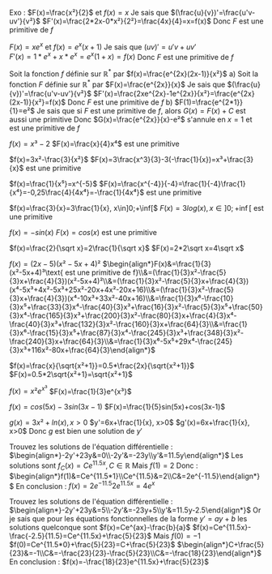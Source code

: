 Exo : 
$F(x)=\frac{x²}{2}$ et $f(x)=x$
Je sais que $(\frac{u}{v})'=\frac{u'v-uv'}{v²}$
$F'(x)=\frac{2*2x-0*x²}{2²}=\frac{4x}{4}=x=f(x)$
Donc $F$ est une primitive de $f$

$F(x)=xe^x$ et $f(x)=e^x(x+1)$
Je sais que $(uv)'=u'v+uv'$   
$F'(x)=1*e^x+x*e^x=e^x(1+x)=f(x)$ 
Donc $F$ est une primitive de $f$

Soit la fonction $f$ définie sur $\mathbb{R^*}$ par $f(x)=\frac{e^{2x}(2x-1)}{x²}$ 
a) Soit la fonction $F$ définie sur $\mathbb{R^*}$ par $F(x)=\frac{e^{2x}}{x}$ 
Je sais que $(\frac{u}{v})'=\frac{u'v-uv'}{v²}$ 
$F'(x)=\frac{2xe^{2x}-1e^{2x}}{x²}=\frac{e^{2x}(2x-1)}{x²}=f(x)$ 
Donc $F$ est une primitive de $f$
b) $F(1)=\frac{e^{2*1}}{1}=e²$ 
Je sais que si $F$ est une primitive de $f$, alors $G(x)=F(x)+C$ est aussi une primitive
Donc $G(x)=\frac{e^{2x}}{x}-e²$ s'annule en $x=1$ et est une primitive de $f$ 

$f(x)=x³-2$ 
$F(x)=\frac{x}{4}x⁴$ est une primitive

$f(x)=3x²-\frac{3}{x²}$ 
$F(x)=3\frac{x^3}{3}-3(-\frac{1}{x})=x³+\frac{3}{x}$ est une primitive

$f(x)=\frac{1}{x⁵}=x^{-5}$ 
$F(x)=\frac{x^{-4}}{-4}=\frac{1}{-4}\frac{1}{x⁴}=-0,25\frac{4}{4x⁴}=-\frac{1}{4x⁴}$ est une primitive

$f(x)=\frac{3}{x}=3\frac{1}{x}, x\in]0;+\inf[$ 
$F(x)=3log(x), x\in]0;+\inf[$ est une primitive

$f(x)=-sin(x)$
$F(x)=cos(x)$ est une primitive

$f(x)=\frac{2}{\sqrt x}=2\frac{1}{\sqrt x}$ 
$F(x)=2*2\sqrt x=4\sqrt x$ 

$f(x)=(2x-5)(x²-5x+4)²$ 
$\begin{align*}F(x)&=\frac{1}{3}(x²-5x+4)³\text{ est une primitive de f}\\&=(\frac{1}{3}x²-\frac{5}{3}x+\frac{4}{3})(x²-5x+4)²\\&=(\frac{1}{3}x²-\frac{5}{3}x+\frac{4}{3})(x⁴-5x³+4x²-5x³+25x²-20x+4x²-20x+16)\\&=(\frac{1}{3}x²-\frac{5}{3}x+\frac{4}{3})(x⁴-10x³+33x²-40x+16)\\&=\frac{1}{3}x⁶-\frac{10}{3}x⁵+\frac{33}{3}x⁴-\frac{40}{3}x³+\frac{16}{3}x²-\frac{5}{3}x⁵+\frac{50}{3}x⁴-\frac{165}{3}x³+\frac{200}{3}x²-\frac{80}{3}x+\frac{4}{3}x⁴-\frac{40}{3}x³+\frac{132}{3}x²-\frac{160}{3}x+\frac{64}{3}\\&=\frac{1}{3}x⁶-\frac{15}{3}x⁵+\frac{87}{3}x⁴-\frac{245}{3}x³+\frac{348}{3}x²-\frac{240}{3}x+\frac{64}{3}\\&=\frac{1}{3}x⁶-5x⁵+29x⁴-\frac{245}{3}x³+116x²-80x+\frac{64}{3}\end{align*}$ 

$f(x)=\frac{x}{\sqrt{x²+1}}=0.5*\frac{2x}{\sqrt{x²+1}}$ 
$F(x)=0.5*2\sqrt{x²+1}=\sqrt{x²+1}$  

$f(x)=x²e^{x³}$ 
$F(x)=\frac{1}{3}e^{x³}$ 

$f(x)=cos(5x)-3sin(3x-1)$ 
$F(x)=\frac{1}{5}sin(5x)+cos(3x-1)$ 

$g(x)=3x²+ln(x), x>0$
$y'=6x+\frac{1}{x}, x>0$
$g'(x)=6x+\frac{1}{x}, x>0$
Donc $g$ est bien une solution de $y'$ 

Trouvez les solutions de l'équation différentielle : 
$\begin{align*}-2y'+23y&=0\\-2y'&=-23y\\y'&=11.5y\end{align*}$ 
Les solutions sont $f_C(x)=Ce^{11.5x}, C\in\mathbb R$ 
Mais $f(1)=2$ 
Donc : 
$\begin{align*}f(1)&=Ce^{11.5*1}\\Ce^{11.5}&=2\\C&=2e^{-11.5}\end{align*}$ 
En conclusion :
$f(x)=2e^{-11.5}2e^{11.5x}=4e^x$ 

Trouvez les solutions de l'équation différentielle : 
$\begin{align*}-2y'+23y&=5\\-2y'&=-23y+5\\y'&=11.5y-2.5\end{align*}$ 
Or je sais que pour les équations fonctionnelles de la forme $y'=ay+b$ les solutions quelconque sont $f(x)=Ce^{ax}-\frac{b}{a}$ 
$f(x)=Ce^{11.5x}-\frac{-2.5}{11.5}=Ce^{11.5x}+\frac{5}{23}$ 
Mais $f(0)=-1$ 
$f(0)=Ce^{11.5*0}+\frac{5}{23}=C+\frac{5}{23}$ 
$\begin{align*}C+\frac{5}{23}&=-1\\C&=-\frac{23}{23}-\frac{5}{23}\\C&=-\frac{18}{23}\end{align*}$ 
En conclusion : 
$f(x)=-\frac{18}{23}e^{11.5x}+\frac{5}{23}$ 